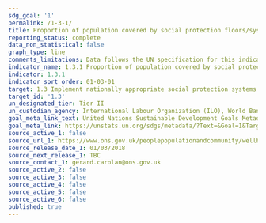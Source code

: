 ```yaml
---
sdg_goal: '1'
permalink: /1-3-1/
title: Proportion of population covered by social protection floors/systems, by sex, distinguishing children, unemployed persons, older persons, persons with disabilities, pregnant women, newborns, work-injury victims and the poor and the vulnerable
reporting_status: complete
data_non_statistical: false
graph_type: line
comments_limitations: Data follows the UN specification for this indicator. This indicator has not been identified in collaboration with topic experts.
indicator_name: 1.3.1 Proportion of population covered by social protection floors/systems, by sex, distinguishing children, unemployed persons, older persons, persons with disabilities, pregnant women, newborns, work-injury victims and the poor and the vulnerable
indicator: 1.3.1
indicator_sort_order: 01-03-01
target: 1.3 Implement nationally appropriate social protection systems and measures for all, including floors, and by 2030 achieve substantial coverage of the poor and the vulnerable
target_id: '1.3'
un_designated_tier: Tier II
un_custodian_agency: International Labour Organization (ILO), World Bank (WB)
goal_meta_link_text: United Nations Sustainable Development Goals Metadata (PDF 894 KB)
goal_meta_link: https://unstats.un.org/sdgs/metadata/?Text=&Goal=1&Target=1.3
source_active_1: false
source_url_1: https://www.ons.gov.uk/peoplepopulationandcommunity/wellbeing/articles/socialprotection/europeancomparisonsofexpenditure2007to2014#social-protection-in-the-uk
source_release_date_1: 01/03/2018
source_next_release_1: TBC
source_contact_1: gerard.carolan@ons.gov.uk
source_active_2: false
source_active_3: false
source_active_4: false
source_active_5: false
source_active_6: false
published: true
---
```

